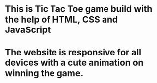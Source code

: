 # This is Tic Tac Toe game build with the help of HTML, CSS and JavaScript

# The website is responsive for all devices with a cute animation on winning the game.